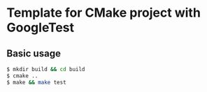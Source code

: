 # Template for CMake project with GoogleTest


## Basic usage

```bash
$ mkdir build && cd build
$ cmake ..
$ make && make test
```
